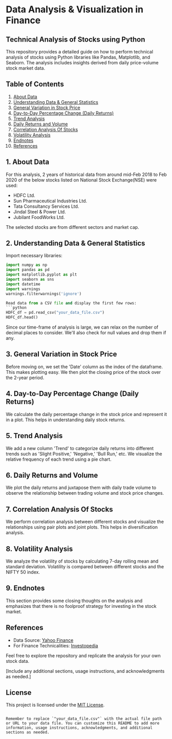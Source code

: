 # Data Analysis & Visualization in Finance

## Technical Analysis of Stocks using Python

This repository provides a detailed guide on how to perform technical analysis of stocks using Python libraries like Pandas, Matplotlib, and Seaborn. The analysis includes insights derived from daily price-volume stock market data.

## Table of Contents

1. [About Data](#1-about-data)
2. [Understanding Data & General Statistics](#2-understanding-data--general-statistics)
3. [General Variation in Stock Price](#3-general-variation-in-stock-price)
4. [Day-to-Day Percentage Change (Daily Returns)](#4-day-to-day-percentage-changedaily-returns)
5. [Trend Analysis](#5-trend-analysis)
6. [Daily Returns and Volume](#6-daily-returns-and-volume)
7. [Correlation Analysis Of Stocks](#7-correlation-analysis-of-stocks)
8. [Volatility Analysis](#8-volatility-analysis)
9. [Endnotes](#9-endnotes)
10. [References](#references)

## 1. About Data

For this analysis, 2 years of historical data from around mid-Feb 2018 to Feb 2020 of the below stocks listed on National Stock Exchange(NSE) were used:

- HDFC Ltd.
- Sun Pharmaceutical Industries Ltd.
- Tata Consultancy Services Ltd.
- Jindal Steel & Power Ltd.
- Jubilant FoodWorks Ltd.

The selected stocks are from different sectors and market cap.

## 2. Understanding Data & General Statistics

Import necessary libraries:
```python
import numpy as np
import pandas as pd
import matplotlib.pyplot as plt
import seaborn as sns
import datetime
import warnings
warnings.filterwarnings('ignore')

Read data from a CSV file and display the first few rows:
```python
HDFC_df = pd.read_csv("your_data_file.csv")
HDFC_df.head()
```

Since our time-frame of analysis is large, we can relax on the number of decimal places to consider. We'll also check for null values and drop them if any.

## 3. General Variation in Stock Price

Before moving on, we set the 'Date' column as the index of the dataframe. This makes plotting easy. We then plot the closing price of the stock over the 2-year period.

## 4. Day-to-Day Percentage Change (Daily Returns)

We calculate the daily percentage change in the stock price and represent it in a plot. This helps in understanding daily stock returns.

## 5. Trend Analysis

We add a new column 'Trend' to categorize daily returns into different trends such as 'Slight Positive,' 'Negative,' 'Bull Run,' etc. We visualize the relative frequency of each trend using a pie chart.

## 6. Daily Returns and Volume

We plot the daily returns and juxtapose them with daily trade volume to observe the relationship between trading volume and stock price changes.

## 7. Correlation Analysis Of Stocks

We perform correlation analysis between different stocks and visualize the relationships using pair plots and joint plots. This helps in diversification analysis.

## 8. Volatility Analysis

We analyze the volatility of stocks by calculating 7-day rolling mean and standard deviation. Volatility is compared between different stocks and the NIFTY 50 index.

## 9. Endnotes

This section provides some closing thoughts on the analysis and emphasizes that there is no foolproof strategy for investing in the stock market.

## References

- Data Source: [Yahoo Finance](https://in.finance.yahoo.com/)
- For Finance Technicalities: [Investopedia](https://www.investopedia.com/)

Feel free to explore the repository and replicate the analysis for your own stock data.

[Include any additional sections, usage instructions, and acknowledgments as needed.]

## License

This project is licensed under the [MIT License](LICENSE).
```

Remember to replace `"your_data_file.csv"` with the actual file path or URL to your data file. You can customize this README to add more information, usage instructions, acknowledgments, and additional sections as needed.